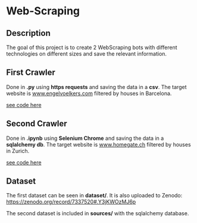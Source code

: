 # Web-Scraping

## Description

The goal of this project is to create 2 WebScraping bots with different technologies on different sizes and save the relevant information.

## First Crawler

Done in **.py** using **https requests** and saving the data in a **csv**. The target website is www.engelvoelkers.com filtered by houses in Barcelona.

[see code here](https://github.com/LukazMartin/Web-Scraping/blob/main/source/scraper.py)

## Second Crawler

Done in **.ipynb** using **Selenium Chrome** and saving the data in a **sqlalchemy db**. The target website is www.homegate.ch filtered by houses in Zurich.

[see code here](https://github.com/LukazMartin/Web-Scraping/blob/main/source/WebScraping.ipynb)

## Dataset

The first dataset can be seen in **dataset/**. It is also uploaded to Zenodo: https://zenodo.org/record/7337520#.Y3jKWOzMJ6p

The second dataset is included in **sources/** with the sqlalchemy database.
